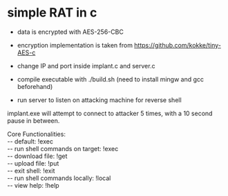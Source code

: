 # simple RAT in c

+ data is encrypted with AES-256-CBC
+ encryption implementation is taken from https://github.com/kokke/tiny-AES-c

+ change IP and port inside implant.c and server.c
+ compile executable with ./build.sh (need to install mingw and gcc beforehand)
+ run server to listen on attacking machine for reverse shell

implant.exe will attempt to connect to attacker 5 times, with a 10 second pause in between.

Core Functionalities:</br>
    -- default:                      !exec <command></br>
    -- run shell commands on target: !exec <command></br>
    -- download file:                !get <target filename></br>
    -- upload file:                  !put <local filename></br>
    -- exit shell:                   !exit</br>
    -- run shell commands locally:   !local <command></br>
    -- view help:                    !help
